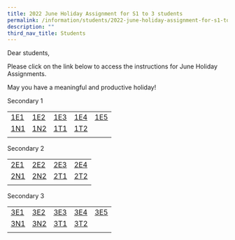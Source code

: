 ```yaml
---
title: 2022 June Holiday Assignment for S1 to 3 students
permalink: /information/students/2022-june-holiday-assignment-for-s1-to-3-students/
description: ""
third_nav_title: Students
---
```

Dear students,  
  
Please click on the link below to access the instructions for June Holiday Assignments.  
  
May you have a meaningful and productive holiday!

Secondary 1

|      |      |      |      |      |
|----|------|------|------|------|
| [1E1](https://docs.google.com/document/d/1gyerVghkeeKXnW9xvxuCuT_xgDo1RJxpv-bvYuNnJjg/edit) | [1E2](https://docs.google.com/document/d/1sgyizBqAVsTvHD1PIpbg7A_1lqUy86KYsoGAF8_kEdk/edit) | [1E3](https://docs.google.com/document/d/1mWl6l67yJRbnpEXE7kXiqZYgLqvvq9AV1UwYtkQFEUA/edit) | [1E4](https://docs.google.com/document/d/1gSjlCOjYsqO-vhp-sN9IxtCXMipxMXOx3dsuFuP4NNU/edit) | [1E5](https://docs.google.com/document/d/1YDFStkQy4nz8-xr6g9r3sA7XDiADz7a4R_0kPI-4XNM/edit) |
| [1N1](https://docs.google.com/document/d/1daVgiAU8kaeHBebsDKttGQQ2iBwSCX2pdmGZT4FkWFs/edit) | [1N2](https://docs.google.com/document/d/1vgEE6wAp8p45FivnHtUj2OPgDaByMhKbQ2GCFYKHf18/edit) | [1T1](https://docs.google.com/document/d/16OQLaEkQeJhRlq07FtjX_uvhnFeapanQmKJZwKorjg0/edit) | [1T2](https://docs.google.com/document/d/15EY19U_q4Ah0nRQwH3KitEkhOn6FzElMMQxf4Jo_Eek/edit) |      |
| | | | | |

Secondary 2

|      |      |      |      |
|------|------|------|------|
| [2E1](https://docs.google.com/document/d/1vDGLTXPB1TnoHtjJRdZflbcekk9-nZTkmXPwFKpTFDM/edit) | [2E2](https://docs.google.com/document/d/1HiuyCc_VfegpKXLeHY6EctcZ8zWjmC48n39y6T3WBSQ/edit) | [2E3](https://docs.google.com/document/d/1zsPWMia7auc8sqzYMv8WaazUsLUmC-CkodFVtVZWteE/edit) | [2E4](https://docs.google.com/document/d/1x-olwun42sXmrNJT7EpN4mDUVWJddtRPr1ufHmMLBlQ/edit) |
| [2N1](https://docs.google.com/document/d/1t685Gpbu984PcKWU9qyQO6gRtUYSbVXzPaoxcZzBxbc/edit) | [2N2](https://docs.google.com/document/d/1qWkAvRz0jTrp-LW-ubVbDi6zev2TGpyrANCVoD5eNWY/edit) | [2T1](https://docs.google.com/document/d/1T-LmkgX0DjKjq3HTzpmVXIijU1ma5nxqqNnHUcZ3bzg/edit) | [2T2](https://docs.google.com/document/d/1vlX7EhzNKkOGHjMHX2m_WZ_CxNfC-cccRibBSY_Y1CY/edit) |
| | | | |

Secondary 3 

|      |      |      |      |      |
|----|------|------|------|------|
| [3E1](https://docs.google.com/document/d/13Xk0nDF5QWwvZG6ZC015j3u1mD8Xxw87vEivr_9RcJc/edit) | [3E2](https://docs.google.com/document/d/1kyQAohlaYzfZCo7hBtDPQyclzu7MK8mZr0d-OHkceoM/edit) | [3E3](https://docs.google.com/document/d/1lRPNGgu9Xmy_Se401TyIZMtCHAyv_5vFzp6_hVW7qqk/edit) | [3E4](https://docs.google.com/document/d/1jGfRPqN4_TtpIqKTVaO-imoMXVqK2YFXQ_l43tpnx-U/edit) | [3E5](https://docs.google.com/document/d/1l30wVrbyKe5dJ3wQuoUytFX6IlS06ysNSuZ3V8u-B-4/edit) |
| [3N1](https://docs.google.com/document/d/1OHWHboNcxQdyRLyWVktMxZVhLzQ9Okm_B95QRNlH9Ho/edit) | [3N2](https://docs.google.com/document/d/1zRq2N9aUG_Oh0OKewID5dxMTAJKQAdeEl1B1HW1wprI/edit) | [3T1](https://docs.google.com/document/d/142euE2rUHdF2lO0PFAJy-vjSiMzYKFxwMrXzmUuPptI/edit) | [3T2](https://docs.google.com/document/d/1wX6_gGDFtJfBDAfMJhWEaEtWqlKw3dQw7uLhqu5DGe4/edit) |      |
| | | | | |